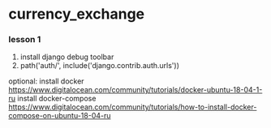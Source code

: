 # currency_exchange

### lesson 1
1. install django debug toolbar
2. path('auth/', include('django.contrib.auth.urls'))

optional:
  install docker
  https://www.digitalocean.com/community/tutorials/docker-ubuntu-18-04-1-ru
  install docker-compose
  https://www.digitalocean.com/community/tutorials/how-to-install-docker-compose-on-ubuntu-18-04-ru
